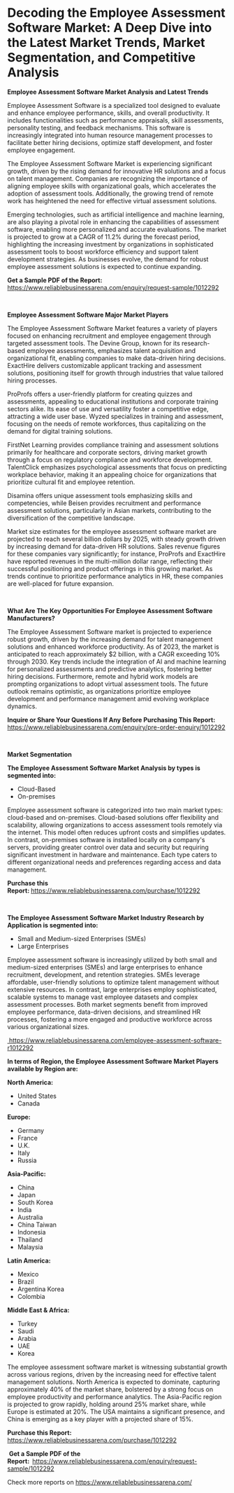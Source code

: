 <p><h1>Decoding the Employee Assessment Software Market: A Deep Dive into the Latest Market Trends, Market Segmentation, and Competitive Analysis</h1></p><p><strong>Employee Assessment Software Market Analysis and Latest Trends</strong></p>
<p><p>Employee Assessment Software is a specialized tool designed to evaluate and enhance employee performance, skills, and overall productivity. It includes functionalities such as performance appraisals, skill assessments, personality testing, and feedback mechanisms. This software is increasingly integrated into human resource management processes to facilitate better hiring decisions, optimize staff development, and foster employee engagement.</p><p>The Employee Assessment Software Market is experiencing significant growth, driven by the rising demand for innovative HR solutions and a focus on talent management. Companies are recognizing the importance of aligning employee skills with organizational goals, which accelerates the adoption of assessment tools. Additionally, the growing trend of remote work has heightened the need for effective virtual assessment solutions.</p><p>Emerging technologies, such as artificial intelligence and machine learning, are also playing a pivotal role in enhancing the capabilities of assessment software, enabling more personalized and accurate evaluations. The market is projected to grow at a CAGR of 11.2% during the forecast period, highlighting the increasing investment by organizations in sophisticated assessment tools to boost workforce efficiency and support talent development strategies. As businesses evolve, the demand for robust employee assessment solutions is expected to continue expanding.</p></p>
<p><strong>Get a Sample PDF of the Report:&nbsp;</strong> <a href="https://www.reliablebusinessarena.com/enquiry/request-sample/1012292?utm_campaign=3055&utm_medium=2&utm_source=Github&utm_content=ia&utm_term=05032025&utm_id=employee-assessment-software">https://www.reliablebusinessarena.com/enquiry/request-sample/1012292</a></p>
<p>&nbsp;</p>
<p><strong>Employee Assessment Software Major Market Players</strong></p>
<p><p>The Employee Assessment Software Market features a variety of players focused on enhancing recruitment and employee engagement through targeted assessment tools. The Devine Group, known for its research-based employee assessments, emphasizes talent acquisition and organizational fit, enabling companies to make data-driven hiring decisions. ExactHire delivers customizable applicant tracking and assessment solutions, positioning itself for growth through industries that value tailored hiring processes.</p><p>ProProfs offers a user-friendly platform for creating quizzes and assessments, appealing to educational institutions and corporate training sectors alike. Its ease of use and versatility foster a competitive edge, attracting a wide user base. Wyzed specializes in training and assessment, focusing on the needs of remote workforces, thus capitalizing on the demand for digital training solutions.</p><p>FirstNet Learning provides compliance training and assessment solutions primarily for healthcare and corporate sectors, driving market growth through a focus on regulatory compliance and workforce development. TalentClick emphasizes psychological assessments that focus on predicting workplace behavior, making it an appealing choice for organizations that prioritize cultural fit and employee retention.</p><p>Disamina offers unique assessment tools emphasizing skills and competencies, while Beisen provides recruitment and performance assessment solutions, particularly in Asian markets, contributing to the diversification of the competitive landscape.</p><p>Market size estimates for the employee assessment software market are projected to reach several billion dollars by 2025, with steady growth driven by increasing demand for data-driven HR solutions. Sales revenue figures for these companies vary significantly; for instance, ProProfs and ExactHire have reported revenues in the multi-million dollar range, reflecting their successful positioning and product offerings in this growing market. As trends continue to prioritize performance analytics in HR, these companies are well-placed for future expansion.</p></p>
<p>&nbsp;</p>
<p><strong>What Are The Key Opportunities For Employee Assessment Software Manufacturers?</strong></p>
<p><p>The Employee Assessment Software market is projected to experience robust growth, driven by the increasing demand for talent management solutions and enhanced workforce productivity. As of 2023, the market is anticipated to reach approximately $2 billion, with a CAGR exceeding 10% through 2030. Key trends include the integration of AI and machine learning for personalized assessments and predictive analytics, fostering better hiring decisions. Furthermore, remote and hybrid work models are prompting organizations to adopt virtual assessment tools. The future outlook remains optimistic, as organizations prioritize employee development and performance management amid evolving workplace dynamics.</p></p>
<p><strong>Inquire or Share Your Questions If Any Before Purchasing This Report:</strong> <a href="https://www.reliablebusinessarena.com/enquiry/pre-order-enquiry/1012292?utm_campaign=3055&utm_medium=2&utm_source=Github&utm_content=ia&utm_term=05032025&utm_id=employee-assessment-software">https://www.reliablebusinessarena.com/enquiry/pre-order-enquiry/1012292</a></p>
<p>&nbsp;</p>
<p><strong>Market Segmentation</strong></p>
<p><strong>The Employee Assessment Software Market Analysis by types is segmented into:</strong></p>
<p><ul><li>Cloud-Based</li><li>On-premises</li></ul></p>
<p><p>Employee assessment software is categorized into two main market types: cloud-based and on-premises. Cloud-based solutions offer flexibility and scalability, allowing organizations to access assessment tools remotely via the internet. This model often reduces upfront costs and simplifies updates. In contrast, on-premises software is installed locally on a company's servers, providing greater control over data and security but requiring significant investment in hardware and maintenance. Each type caters to different organizational needs and preferences regarding access and data management.</p></p>
<p><strong>Purchase this Report:&nbsp;</strong><a href="https://www.reliablebusinessarena.com/purchase/1012292?utm_campaign=3055&utm_medium=2&utm_source=Github&utm_content=ia&utm_term=05032025&utm_id=employee-assessment-software">https://www.reliablebusinessarena.com/purchase/1012292</a></p>
<p>&nbsp;</p>
<p><strong>The Employee Assessment Software Market Industry Research by Application is segmented into:</strong></p>
<p><ul><li>Small and Medium-sized Enterprises (SMEs)</li><li>Large Enterprises</li></ul></p>
<p><p>Employee assessment software is increasingly utilized by both small and medium-sized enterprises (SMEs) and large enterprises to enhance recruitment, development, and retention strategies. SMEs leverage affordable, user-friendly solutions to optimize talent management without extensive resources. In contrast, large enterprises employ sophisticated, scalable systems to manage vast employee datasets and complex assessment processes. Both market segments benefit from improved employee performance, data-driven decisions, and streamlined HR processes, fostering a more engaged and productive workforce across various organizational sizes.</p></p>
<p><a href="https://www.reliablebusinessarena.com/employee-assessment-software-r1012292?utm_campaign=3055&utm_medium=2&utm_source=Github&utm_content=ia&utm_term=05032025&utm_id=employee-assessment-software">&nbsp;https://www.reliablebusinessarena.com/employee-assessment-software-r1012292</a></p>
<p><strong>In terms of Region, the Employee Assessment Software Market Players available by Region are:</strong></p>
<p>
    <p> <strong> North America: </strong>
        <ul>
            <li>United States</li>
            <li>Canada</li>
        </ul>
        </p> 
    <p> <strong> Europe: </strong>
        <ul>
            <li>Germany</li>
            <li>France</li>
            <li>U.K.</li>
            <li>Italy</li>
            <li>Russia</li>
        </ul>
        </p> 
    <p> <strong> Asia-Pacific: </strong>
        <ul>
            <li>China</li>
            <li>Japan</li>
            <li>South Korea</li>
            <li>India</li>
            <li>Australia</li>
            <li>China Taiwan</li>
            <li>Indonesia</li>
            <li>Thailand</li>
            <li>Malaysia</li>
        </ul>
        </p> 
    <p> <strong> Latin America: </strong>
        <ul>
            <li>Mexico</li>
            <li>Brazil</li>
            <li>Argentina Korea</li>
            <li>Colombia</li>
        </ul>
        </p> 
    <p> <strong> Middle East & Africa: </strong>
        <ul>
            <li>Turkey</li>
            <li>Saudi</li>
            <li>Arabia</li>
            <li>UAE</li>
            <li>Korea</li>
        </ul>
    </p>
    </p>
<p><p>The employee assessment software market is witnessing substantial growth across various regions, driven by the increasing need for effective talent management solutions. North America is expected to dominate, capturing approximately 40% of the market share, bolstered by a strong focus on employee productivity and performance analytics. The Asia-Pacific region is projected to grow rapidly, holding around 25% market share, while Europe is estimated at 20%. The USA maintains a significant presence, and China is emerging as a key player with a projected share of 15%.</p></p>
<p><strong>Purchase this Report: </strong><a href="https://www.reliablebusinessarena.com/purchase/1012292?utm_campaign=3055&utm_medium=2&utm_source=Github&utm_content=ia&utm_term=05032025&utm_id=employee-assessment-software">https://www.reliablebusinessarena.com/purchase/1012292</a></p>
<p>&nbsp;<strong>Get a Sample PDF of the Report:&nbsp;&nbsp;</strong><a href="https://www.reliablebusinessarena.com/enquiry/request-sample/1012292?utm_campaign=3055&utm_medium=2&utm_source=Github&utm_content=ia&utm_term=05032025&utm_id=employee-assessment-software">https://www.reliablebusinessarena.com/enquiry/request-sample/1012292</a></p>
<p><strong></strong></p>
<p>Check more reports on <a href="https://www.reliablebusinessarena.com/?utm_campaign=3055&utm_medium=2&utm_source=Github&utm_content=ia&utm_term=05032025&utm_id=employee-assessment-software">https://www.reliablebusinessarena.com/</a></p>